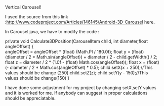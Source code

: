 Vertical Carousel!

I used the source from this link :http://www.codeproject.com/Articles/146145/Android-3D-Carousel here.

In Carousel.java, we have to modify the code :



private void Calculate3DPosition(CarouselItem child, int diameter,float angleOffset) {    
        angleOffset = angleOffset * (float) (Math.PI / 180.0f);
        float y = (float) (diameter / 2 * Math.sin(angleOffset)) + diameter / 2
                - child.getWidth() / 2;
        float z = diameter / 2 * (1.0f - (float) Math.cos(angleOffset));
        float x = (float) (-   diameter / 2 * Math.cos(angleOffset) * 0.5);
        child.setX(x + 250);//This values should be change (250)
        child.setZ(z);
        child.setY(y - 150);//This values should be change(150) 
}


I have done some adjustment for my project by changing setX,setY values and it is worked for me.
If anybody can suggest in proper calculations should be appreciatable. 
